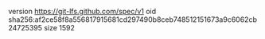 version https://git-lfs.github.com/spec/v1
oid sha256:af2ce58f8a556817915681cd297490b8ceb748512151673a9c6062cb24725395
size 1592
